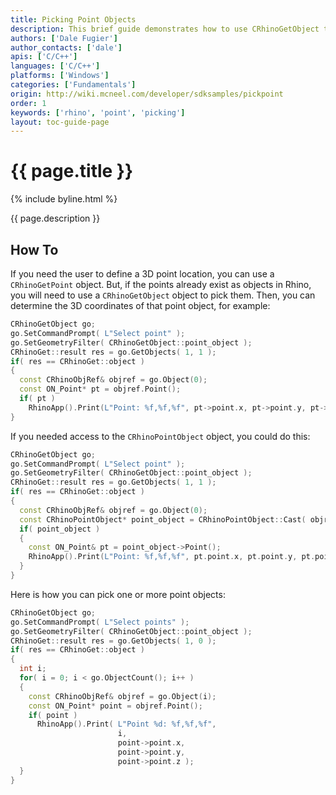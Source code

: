 ```yaml
---
title: Picking Point Objects
description: This brief guide demonstrates how to use CRhinoGetObject to pick point objects using C/C++.
authors: ['Dale Fugier']
author_contacts: ['dale']
apis: ['C/C++']
languages: ['C/C++']
platforms: ['Windows']
categories: ['Fundamentals']
origin: http://wiki.mcneel.com/developer/sdksamples/pickpoint
order: 1
keywords: ['rhino', 'point', 'picking']
layout: toc-guide-page
---
```


# {{ page.title }}

{% include byline.html %}

{{ page.description }}

## How To

If you need the user to define a 3D point location, you can use a `CRhinoGetPoint` object.  But, if the points already exist as objects in Rhino, you will need to use a `CRhinoGetObject` object to pick them.  Then, you can determine the 3D coordinates of that point object, for example:

```cpp
CRhinoGetObject go;
go.SetCommandPrompt( L"Select point" );
go.SetGeometryFilter( CRhinoGetObject::point_object );
CRhinoGet::result res = go.GetObjects( 1, 1 );
if( res == CRhinoGet::object )
{
  const CRhinoObjRef& objref = go.Object(0);
  const ON_Point* pt = objref.Point();
  if( pt )
    RhinoApp().Print(L"Point: %f,%f,%f", pt->point.x, pt->point.y, pt->point.z);
}
```

If you needed access to the `CRhinoPointObject` object, you could do this:

```cpp
CRhinoGetObject go;
go.SetCommandPrompt( L"Select point" );
go.SetGeometryFilter( CRhinoGetObject::point_object );
CRhinoGet::result res = go.GetObjects( 1, 1 );
if( res == CRhinoGet::object )
{
  const CRhinoObjRef& objref = go.Object(0);
  const CRhinoPointObject* point_object = CRhinoPointObject::Cast( objref.Object() );
  if( point_object )
  {
    const ON_Point& pt = point_object->Point();
    RhinoApp().Print(L"Point: %f,%f,%f", pt.point.x, pt.point.y, pt.point.z);
  }
}
```

Here is how you can pick one or more point objects:

```cpp
CRhinoGetObject go;
go.SetCommandPrompt( L"Select points" );
go.SetGeometryFilter( CRhinoGetObject::point_object );
CRhinoGet::result res = go.GetObjects( 1, 0 );
if( res == CRhinoGet::object )
{
  int i;
  for( i = 0; i < go.ObjectCount(); i++ )
  {
    const CRhinoObjRef& objref = go.Object(i);
    const ON_Point* point = objref.Point();
    if( point )
      RhinoApp().Print( L"Point %d: %f,%f,%f",
                        i,
                        point->point.x,
                        point->point.y,
                        point->point.z );
  }
}
```
